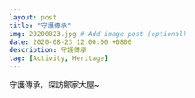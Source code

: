```yaml
---
layout: post
title: "守護傳承"
img: 20200823.jpg # Add image post (optional)
date: 2020-08-23 12:00:00 +0800
description: 守護傳承
tag: [Activity, Heritage]
---
```

守護傳承，探訪鄭家大屋~
